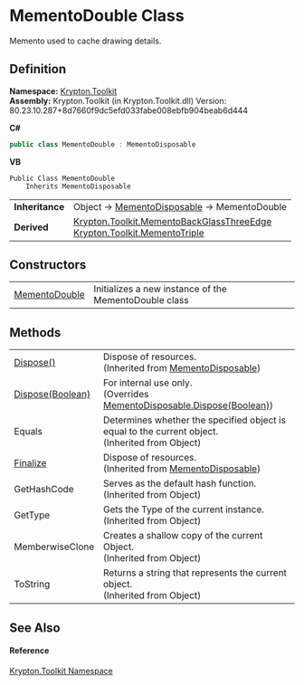 # MementoDouble Class


Memento used to cache drawing details.



## Definition
**Namespace:** <a href="79d2eac2-21f4-54ff-7552-b20c33c30600.md">Krypton.Toolkit</a>  
**Assembly:** Krypton.Toolkit (in Krypton.Toolkit.dll) Version: 80.23.10.287+8d7660f9dc5efd033fabe008ebfb904beab6d444

**C#**
``` C#
public class MementoDouble : MementoDisposable
```
**VB**
``` VB
Public Class MementoDouble
	Inherits MementoDisposable
```

<table><tr><td><strong>Inheritance</strong></td><td>Object  →  <a href="3aa02582-4a6a-61f5-61ae-e4866cfc3a25.md">MementoDisposable</a>  →  MementoDouble</td></tr>
<tr><td><strong>Derived</strong></td><td><a href="0304248e-9416-2d2f-3cf6-e951fac0b3ac.md">Krypton.Toolkit.MementoBackGlassThreeEdge</a><br /><a href="63fdb49e-a888-893a-280c-c0d86c4dc41b.md">Krypton.Toolkit.MementoTriple</a></td></tr>
</table>



## Constructors
<table>
<tr>
<td><a href="47ed3127-96fd-9bf8-9e63-f68978954445.md">MementoDouble</a></td>
<td>Initializes a new instance of the MementoDouble class</td></tr>
</table>

## Methods
<table>
<tr>
<td><a href="052023e9-566d-7d13-8027-b333c5864ad8.md">Dispose()</a></td>
<td>Dispose of resources.<br />(Inherited from <a href="3aa02582-4a6a-61f5-61ae-e4866cfc3a25.md">MementoDisposable</a>)</td></tr>
<tr>
<td><a href="83847bb7-d310-21c0-ea47-a66388872d55.md">Dispose(Boolean)</a></td>
<td>For internal use only.<br />(Overrides <a href="97f8a76f-a8bd-2e39-8f9c-5ff6769285e0.md">MementoDisposable.Dispose(Boolean)</a>)</td></tr>
<tr>
<td>Equals</td>
<td>Determines whether the specified object is equal to the current object.<br />(Inherited from Object)</td></tr>
<tr>
<td><a href="6c2e4674-96e9-9a5c-deb8-83a0f543353f.md">Finalize</a></td>
<td>Dispose of resources.<br />(Inherited from <a href="3aa02582-4a6a-61f5-61ae-e4866cfc3a25.md">MementoDisposable</a>)</td></tr>
<tr>
<td>GetHashCode</td>
<td>Serves as the default hash function.<br />(Inherited from Object)</td></tr>
<tr>
<td>GetType</td>
<td>Gets the Type of the current instance.<br />(Inherited from Object)</td></tr>
<tr>
<td>MemberwiseClone</td>
<td>Creates a shallow copy of the current Object.<br />(Inherited from Object)</td></tr>
<tr>
<td>ToString</td>
<td>Returns a string that represents the current object.<br />(Inherited from Object)</td></tr>
</table>

## See Also


#### Reference
<a href="79d2eac2-21f4-54ff-7552-b20c33c30600.md">Krypton.Toolkit Namespace</a>  

